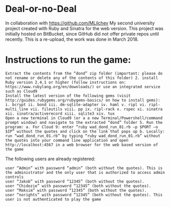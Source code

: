 # Deal-or-no-Deal
In collaboration with https://github.com/MLilchev
My second university project created with Ruby and Sinatra for the web version.
This project was initially hosted on BitBucket, since GitHub did not offer private repos until recently. This is a re-upload, the work was done in March 2018.

# Instructions to run the game: 

    Extract the contents from the “dond” zip folder (important: please do not rename or delete any of the contents of this folder) 2. install Ruby version 2.4.1 or higher (follow instructions on: https://www.rubylang.org/en/downloads/) or use an integrated service such as Cloud9
    Install the latest version of the following gems (visit http://guides.rubygems.org/rubygems-basics/ on how to install gems): i. bcrypt ii. bond iii. dm-sqlite-adapter iv. haml v. ripl vi. ripl-multi_line vii. fileutils viii. pp ix. ripl-rack x. rspec xi. sinatra xii. sinatra/activerecord xiii. sqlite3 xiv. tux
    Open a new terminal in Cloud9 (or a a new Terminal/Powershell/command prompt window) and navigate to the extracted “dond” folder 5. Run the program: a. For Cloud 9: enter “ruby wad_dond_run_01.rb –p $PORT –o $IP” without the quotes and click on the link that pops up b. Locally: run “wad_dond_run_01.rb” by typing “ruby wad_dond_run_01.rb” without the quotes into your command line application and open http://localhost:4567 in a web browser for the web based version of the game

The following users are already registered:

    user “Admin” with password “admin” (both without the quotes). This is the administrator and the only user that is authorized to access admin controls
    user “Jakob” with password “12345” (both without the quotes).
    user “Chidozie” with password “12345” (both without the quotes).
    user “Maksim” with password “12345” (both without the quotes).
    user “norights” with password “12345” (both without the quotes). This user is not authenticated to play the game


